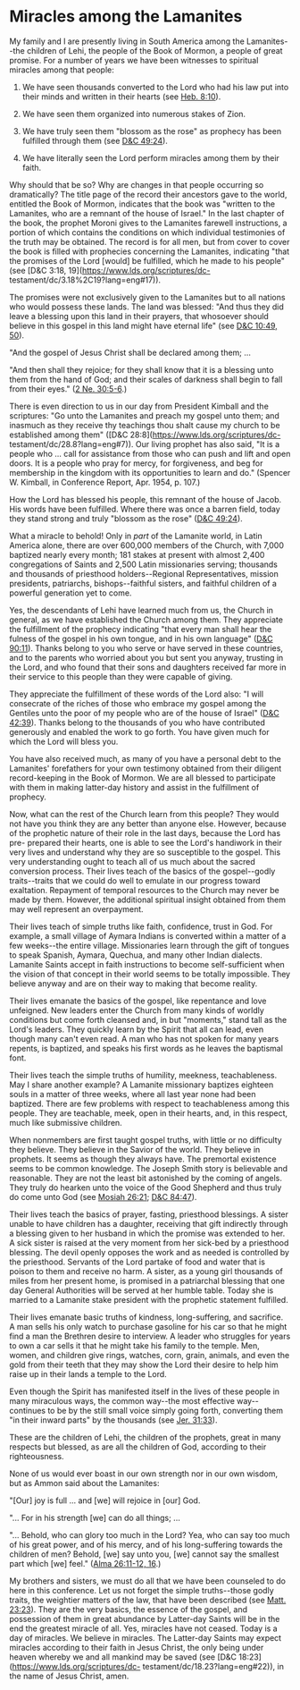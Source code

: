 # Miracles among the Lamanites

My family and I are presently living in South America among the Lamanites--the
children of Lehi, the people of the Book of Mormon, a people of great promise.
For a number of years we have been witnesses to spiritual miracles among that
people:

  1. We have seen thousands converted to the Lord who had his law put into their minds and written in their hearts (see [Heb. 8:10](https://www.lds.org/scriptures/nt/heb/8.10?lang=eng#9)).

  2. We have seen them organized into numerous stakes of Zion.

  3. We have truly seen them "blossom as the rose" as prophecy has been fulfilled through them (see [D&amp;C 49:24](https://www.lds.org/scriptures/dc-testament/dc/49.24?lang=eng#23)).

  4. We have literally seen the Lord perform miracles among them by their faith.

Why should that be so? Why are changes in that people occurring so
dramatically? The title page of the record their ancestors gave to the world,
entitled the Book of Mormon, indicates that the book was "written to the
Lamanites, who are a remnant of the house of Israel." In the last chapter of
the book, the prophet Moroni gives to the Lamanites farewell instructions, a
portion of which contains the conditions on which individual testimonies of
the truth may be obtained. The record is for all men, but from cover to cover
the book is filled with prophecies concerning the Lamanites, indicating "that
the promises of the Lord [would] be fulfilled, which he made to his people"
(see [D&amp;C 3:18, 19](https://www.lds.org/scriptures/dc-
testament/dc/3.18%2C19?lang=eng#17)).

The promises were not exclusively given to the Lamanites but to all nations
who would possess these lands. The land was blessed: "And thus they did leave
a blessing upon this land in their prayers, that whosoever should believe in
this gospel in this land might have eternal life" (see [D&amp;C 10:49,
50](https://www.lds.org/scriptures/dc-testament/dc/10.49%2C50?lang=eng#48)).

"And the gospel of Jesus Christ shall be declared among them; ...

"And then shall they rejoice; for they shall know that it is a blessing unto
them from the hand of God; and their scales of darkness shall begin to fall
from their eyes." ([2 Ne.
30:5-6](https://www.lds.org/scriptures/bofm/2-ne/30.5-6?lang=eng#4).)

There is even direction to us in our day from President Kimball and the
scriptures: "Go unto the Lamanites and preach my gospel unto them; and
inasmuch as they receive thy teachings thou shalt cause my church to be
established among them" ([D&amp;C 28:8](https://www.lds.org/scriptures/dc-
testament/dc/28.8?lang=eng#7)). Our living prophet has also said, "It is a
people who ... call for assistance from those who can push and lift and open
doors. It is a people who pray for mercy, for forgiveness, and beg for
membership in the kingdom with its opportunities to learn and do." (Spencer W.
Kimball, in Conference Report, Apr. 1954, p. 107.)

How the Lord has blessed his people, this remnant of the house of Jacob. His
words have been fulfilled. Where there was once a barren field, today they
stand strong and truly "blossom as the rose" ([D&amp;C
49:24](https://www.lds.org/scriptures/dc-testament/dc/49.24?lang=eng#23)).

What a miracle to behold! Only in _part_ of the Lamanite world, in Latin
America alone, there are over 600,000 members of the Church, with 7,000
baptized nearly every month; 181 stakes at present with almost 2,400
congregations of Saints and 2,500 Latin missionaries serving; thousands and
thousands of priesthood holders--Regional Representatives, mission presidents,
patriarchs, bishops--faithful sisters, and faithful children of a powerful
generation yet to come.

Yes, the descendants of Lehi have learned much from us, the Church in general,
as we have established the Church among them. They appreciate the fulfillment
of the prophecy indicating "that every man shall hear the fulness of the
gospel in his own tongue, and in his own language" ([D&amp;C
90:11](https://www.lds.org/scriptures/dc-testament/dc/90.11?lang=eng#10)).
Thanks belong to you who serve or have served in these countries, and to the
parents who worried about you but sent you anyway, trusting in the Lord, and
who found that their sons and daughters received far more in their service to
this people than they were capable of giving.

They appreciate the fulfillment of these words of the Lord also: "I will
consecrate of the riches of those who embrace my gospel among the Gentiles
unto the poor of my people who are of the house of Israel" ([D&amp;C
42:39](https://www.lds.org/scriptures/dc-testament/dc/42.39?lang=eng#38)).
Thanks belong to the thousands of you who have contributed generously and
enabled the work to go forth. You have given much for which the Lord will
bless you.

You have also received much, as many of you have a personal debt to the
Lamanites' forefathers for your own testimony obtained from their diligent
record-keeping in the Book of Mormon. We are all blessed to participate with
them in making latter-day history and assist in the fulfillment of prophecy.

Now, what can the rest of the Church learn from this people? They would not
have you think they are any better than anyone else. However, because of the
prophetic nature of their role in the last days, because the Lord has pre-
prepared their hearts, one is able to see the Lord's handiwork in their very
lives and understand why they are so susceptible to the gospel. This very
understanding ought to teach all of us much about the sacred conversion
process. Their lives teach of the basics of the gospel--godly traits--traits
that we could do well to emulate in our progress toward exaltation. Repayment
of temporal resources to the Church may never be made by them. However, the
additional spiritual insight obtained from them may well represent an
overpayment.

Their lives teach of simple truths like faith, confidence, trust in God. For
example, a small village of Aymara Indians is converted within a matter of a
few weeks--the entire village. Missionaries learn through the gift of tongues
to speak Spanish, Aymara, Quechua, and many other Indian dialects. Lamanite
Saints accept in faith instructions to become self-sufficient when the vision
of that concept in their world seems to be totally impossible. They believe
anyway and are on their way to making that become reality.

Their lives emanate the basics of the gospel, like repentance and love
unfeigned. New leaders enter the Church from many kinds of worldly conditions
but come forth cleansed and, in but "moments," stand tall as the Lord's
leaders. They quickly learn by the Spirit that all can lead, even though many
can't even read. A man who has not spoken for many years repents, is baptized,
and speaks his first words as he leaves the baptismal font.

Their lives teach the simple truths of humility, meekness, teachableness. May
I share another example? A Lamanite missionary baptizes eighteen souls in a
matter of three weeks, where all last year none had been baptized. There are
few problems with respect to teachableness among this people. They are
teachable, meek, open in their hearts, and, in this respect, much like
submissive children.

When nonmembers are first taught gospel truths, with little or no difficulty
they believe. They believe in the Savior of the world. They believe in
prophets. It seems as though they always have. The premortal existence seems
to be common knowledge. The Joseph Smith story is believable and reasonable.
They are not the least bit astonished by the coming of angels. They truly do
hearken unto the voice of the Good Shepherd and thus truly do come unto God
(see [Mosiah
26:21](https://www.lds.org/scriptures/bofm/mosiah/26.21?lang=eng#20); [D&amp;C
84:47](https://www.lds.org/scriptures/dc-testament/dc/84.47?lang=eng#46)).

Their lives teach the basics of prayer, fasting, priesthood blessings. A
sister unable to have children has a daughter, receiving that gift indirectly
through a blessing given to her husband in which the promise was extended to
her. A sick sister is raised at the very moment from her sick-bed by a
priesthood blessing. The devil openly opposes the work and as needed is
controlled by the priesthood. Servants of the Lord partake of food and water
that is poison to them and receive no harm. A sister, as a young girl
thousands of miles from her present home, is promised in a patriarchal
blessing that one day General Authorities will be served at her humble table.
Today she is married to a Lamanite stake president with the prophetic
statement fulfilled.

Their lives emanate basic truths of kindness, long-suffering, and sacrifice. A
man sells his only watch to purchase gasoline for his car so that he might
find a man the Brethren desire to interview. A leader who struggles for years
to own a car sells it that he might take his family to the temple. Men, women,
and children give rings, watches, corn, grain, animals, and even the gold from
their teeth that they may show the Lord their desire to help him raise up in
their lands a temple to the Lord.

Even though the Spirit has manifested itself in the lives of these people in
many miraculous ways, the common way--the most effective way--continues to be
by the still small voice simply going forth, converting them "in their inward
parts" by the thousands (see [Jer.
31:33](https://www.lds.org/scriptures/ot/jer/31.33?lang=eng#32)).

These are the children of Lehi, the children of the prophets, great in many
respects but blessed, as are all the children of God, according to their
righteousness.

None of us would ever boast in our own strength nor in our own wisdom, but as
Ammon said about the Lamanites:

"[Our] joy is full ... and [we] will rejoice in [our] God.

"... For in his strength [we] can do all things; ...

"... Behold, who can glory too much in the Lord? Yea, who can say too much of
his great power, and of his mercy, and of his long-suffering towards the
children of men? Behold, [we] say unto you, [we] cannot say the smallest part
which [we] feel." ([Alma 26:11-12,
16](https://www.lds.org/scriptures/bofm/alma/26.11-12%2C16?lang=eng#10).)

My brothers and sisters, we must do all that we have been counseled to do here
in this conference. Let us not forget the simple truths--those godly traits,
the weightier matters of the law, that have been described (see [Matt.
23:23](https://www.lds.org/scriptures/nt/matt/23.23?lang=eng#22)). They are
the very basics, the essence of the gospel, and possession of them in great
abundance by Latter-day Saints will be in the end the greatest miracle of all.
Yes, miracles have not ceased. Today is a day of miracles. We believe in
miracles. The Latter-day Saints may expect miracles according to their faith
in Jesus Christ, the only being under heaven whereby we and all mankind may be
saved (see [D&amp;C 18:23](https://www.lds.org/scriptures/dc-
testament/dc/18.23?lang=eng#22)), in the name of Jesus Christ, amen.

